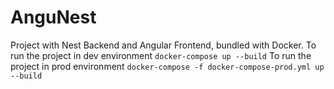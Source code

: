 # AnguNest
Project with Nest Backend and Angular Frontend, bundled with Docker.
To run the project in dev environment `docker-compose up --build`
To run the project in prod environment `docker-compose -f docker-compose-prod.yml up --build`
